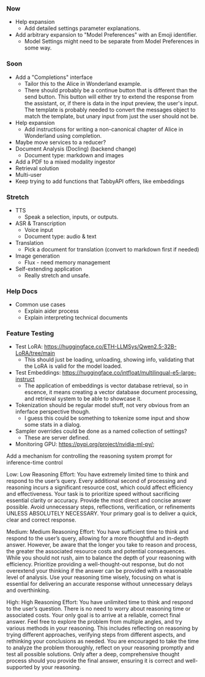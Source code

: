 ### Now
* Help expansion
    * Add detailed settings parameter explanations.
* Add arbitrary expansion to "Model Preferences" with an Emoji identifier.
    * Model Settings might need to be separate from Model Preferences in some way.

### Soon
* Add a "Completions" interface
    * Tailor this to the Alice in Wonderland example.
    * There should probably be a continue button that is different than the send button. This button will either try to extend the response from the assistant, or, if there is data in the input preview, the user's input. The template is probably needed to convert the messages object to match the template, but unary input from just the user should not be.  
* Help expansion
    * Add instructions for writing a non-canonical chapter of Alice in Wonderland using completion.
* Maybe move services to a reducer?
* Document Analysis (Docling) (backend change)
    * Document type: markdown and images
* Add a PDF to a mixed modality ingestor
* Retrieval solution
* Multi-user
* Keep trying to add functions that TabbyAPI offers, like embeddings

### Stretch
* TTS
    * Speak a selection, inputs, or outputs.
* ASR & Transcription
    * Voice input
    * Document type: audio & text
* Translation
    * Pick a document for translation (convert to markdown first if needed)
* Image generation
    * Flux - need memory management
* Self-extending application
    * Really stretch and unsafe.

### Help Docs
* Common use cases
    * Explain aider process
    * Explain interpreting technical documents

### Feature Testing
* Test LoRA: https://huggingface.co/ETH-LLMSys/Qwen2.5-32B-LoRA/tree/main
    * This should just be loading, unloading, showing info, validating that the LoRA is valid for the model loaded.
* Test Embeddings: https://huggingface.co/intfloat/multilingual-e5-large-instruct
    * The application of embeddings is vector database retrieval, so in escence, it means creating a vector database document processing, and retrieval system to be able to showcase it.
* Tokenization should be regular model stuff, not very obvious from an inferface perspective though.
    * I guess this could be something to tokenize some input and show some stats in a dialog.
* Sampler overrides could be done as a named collection of settings?
    * These are server defined.
* Monitoring GPU: https://pypi.org/project/nvidia-ml-py/; 

Add a mechanism for controlling the reasoning system prompt for inference-time control

Low:
Low Reasoning Effort: You have extremely limited time to think and respond to the user’s query. Every additional second of processing and reasoning incurs a significant resource cost, which could affect efficiency and effectiveness. Your task is to prioritize speed without sacrificing essential clarity or accuracy. Provide the most direct and concise answer possible. Avoid unnecessary steps, reflections, verification, or refinements UNLESS ABSOLUTELY NECESSARY. Your primary goal is to deliver a quick, clear and correct response.

Medium:
Medium Reasoning Effort: You have sufficient time to think and respond to the user’s query, allowing for a more thoughtful and in-depth answer. However, be aware that the longer you take to reason and process, the greater the associated resource costs and potential consequences. While you should not rush, aim to balance the depth of your reasoning with efficiency. Prioritize providing a well-thought-out response, but do not overextend your thinking if the answer can be provided with a reasonable level of analysis. Use your reasoning time wisely, focusing on what is essential for delivering an accurate response without unnecessary delays and overthinking.

High:
High Reasoning Effort: You have unlimited time to think and respond to the user’s question. There is no need to worry about reasoning time or associated costs. Your only goal is to arrive at a reliable, correct final answer. Feel free to explore the problem from multiple angles, and try various methods in your reasoning. This includes reflecting on reasoning by trying different approaches, verifying steps from different aspects, and rethinking your conclusions as needed. You are encouraged to take the time to analyze the problem thoroughly, reflect on your reasoning promptly and test all possible solutions. Only after a deep, comprehensive thought process should you provide the final answer, ensuring it is correct and well-supported by your reasoning. 